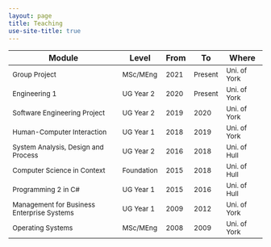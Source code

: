 ```yaml
---
layout: page
title: Teaching
use-site-title: true
---
```


|  **Module** | **Level**  | **From**   | **To** | **Where** |
|---|---|---|---|---|
| <sub>Group Project</sub> |  <sub>MSc/MEng</sub> 	 | <sub>2021</sub>  | <sub>Present</sub> | <sub>Uni. of York</sub>|
| <sub>Engineering 1</sub> |  <sub>UG Year 2</sub> | <sub>2020</sub>  | <sub>Present</sub> | <sub>Uni. of York</sub>|
| <sub>Software Engineering Project</sub>| <sub>UG Year 2</sub>  | <sub>2019</sub>  |<sub>2020</sub>   |  <sub>Uni. of York</sub>|
| <sub>Human-Computer Interaction</sub> | <sub>UG Year 1</sub>  | <sub>2018</sub>  | <sub>2019</sub>   | <sub>Uni. of York</sub>|   
| <sub>System Analysis, Design and Process</sub> | <sub>UG Year 2</sub>   | <sub>2016</sub>   |<sub>2018</sub>   | <sub>Uni. of Hull</sub>|  
| <sub>Computer Science in Context</sub>  | <sub>Foundation</sub>   | <sub>2015</sub>   |<sub>2018</sub>   | <sub>Uni. of Hull</sub>|   
| <sub>Programming 2 in C#</sub> | <sub>UG Year 1</sub> | <sub>2015</sub>   |<sub>2016</sub>  | <sub>Uni. of Hull</sub>|
| <sub>Management for Business Enterprise Systems</sub>  | <sub>UG Year 1</sub> | <sub>2009</sub>   |<sub>2012</sub>   | <sub>Uni. of York</sub>|
| <sub>Operating Systems</sub> | <sub>MSc/MEng</sub> | <sub>2008</sub>   |<sub>2009</sub>   | <sub>Uni. of York</sub>|
